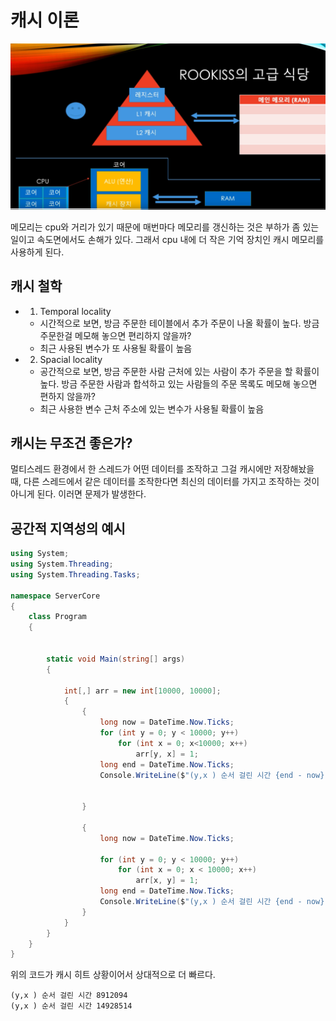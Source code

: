 # 캐시 이론

![image-20210516213518099](캐시이론.assets/image-20210516213518099.png)



메모리는 cpu와 거리가 있기 때문에 매번마다 메모리를 갱신하는 것은 부하가 좀 있는 일이고 속도면에서도 손해가 있다. 그래서 cpu 내에 더 작은 기억 장치인 캐시 메모리를 사용하게 된다.



## 캐시 철학

- 1) Temporal locality
  - 시간적으로 보면, 방금 주문한 테이블에서 추가 주문이 나올 확률이 높다. 방금 주문한걸 메모해 놓으면 편리하지 않을까?
  - 최근 사용된 변수가 또 사용될 확률이 높음
- 2) Spacial locality
  - 공간적으로 보면, 방금 주문한 사람 근처에 있는 사람이 추가 주문을 할 확률이 높다. 방금 주문한 사람과 합석하고 있는 사람들의 주문 목록도 메모해 놓으면 편하지 않을까?
  - 최근 사용한 변수 근처 주소에 있는 변수가 사용될 확률이 높음



## 캐시는 무조건 좋은가?

멀티스레드 환경에서 한 스레드가 어떤 데이터를 조작하고 그걸 캐시에만 저장해놨을 때, 다른 스레드에서 같은 데이터를 조작한다면 최신의 데이터를 가지고 조작하는 것이 아니게 된다. 이러면 문제가 발생한다. 



## 공간적 지역성의 예시

```c#
using System;
using System.Threading;
using System.Threading.Tasks;

namespace ServerCore
{
    class Program
    {
        

        static void Main(string[] args)
        {

            int[,] arr = new int[10000, 10000];
            {
                {
                    long now = DateTime.Now.Ticks;
                    for (int y = 0; y < 10000; y++)
                        for (int x = 0; x<10000; x++)
                            arr[y, x] = 1;
                    long end = DateTime.Now.Ticks;
                    Console.WriteLine($"(y,x ) 순서 걸린 시간 {end - now}");


                }

                {
                    long now = DateTime.Now.Ticks;

                    for (int y = 0; y < 10000; y++)
                        for (int x = 0; x < 10000; x++)
                            arr[x, y] = 1;
                    long end = DateTime.Now.Ticks;
                    Console.WriteLine($"(y,x ) 순서 걸린 시간 {end - now}");
                }
            }
        }
    }
}

```

위의 코드가 캐시 히트 상황이어서 상대적으로 더 빠르다.

```
(y,x ) 순서 걸린 시간 8912094
(y,x ) 순서 걸린 시간 14928514
```





